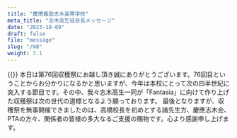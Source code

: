 ```yaml
---
title: "慶應義塾志木高等学校"
meta_title: "志木高生徒会長メッセージ"
date: "2023-10-09"
draft: false
file: "message"
slug: "/m8"
weight: 3.1
---
```

{{<bolder text = "2023年度生徒会長 夏天碩">}}
本日は第76回収穫祭にお越し頂き誠にありがとうございます。76回目ということからお分かりになるかと思いますが、今年は本校にとって次の四半世紀に突入する節目です。その中、我々志木高生一同が「Fantasia」に向けて作り上げた収穫祭は次の世代の道標となるよう願っております。
最後となりますが、収穫祭を無事開催できましたのは、高橋校長を初めとする諸先生方、慶應志木会、PTAの方々、関係者の皆様の多大なるご支援の賜物です。心より感謝申し上げます。

